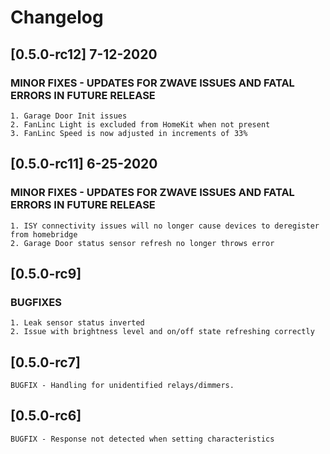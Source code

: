 # Changelog

## [0.5.0-rc12] 7-12-2020

### MINOR FIXES - UPDATES FOR ZWAVE ISSUES AND FATAL ERRORS IN FUTURE RELEASE

    1. Garage Door Init issues
    2. FanLinc Light is excluded from HomeKit when not present
    3. FanLinc Speed is now adjusted in increments of 33%

## [0.5.0-rc11] 6-25-2020

### MINOR FIXES - UPDATES FOR ZWAVE ISSUES AND FATAL ERRORS IN FUTURE RELEASE

    1. ISY connectivity issues will no longer cause devices to deregister from homebridge
    2. Garage Door status sensor refresh no longer throws error

## [0.5.0-rc9]

### BUGFIXES

    1. Leak sensor status inverted
    2. Issue with brightness level and on/off state refreshing correctly

## [0.5.0-rc7]

    BUGFIX - Handling for unidentified relays/dimmers.

## [0.5.0-rc6]

    BUGFIX - Response not detected when setting characteristics